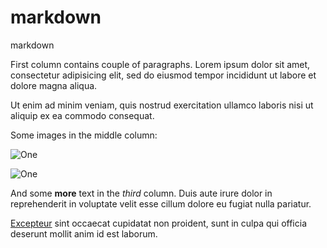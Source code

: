 # markdown
markdown


<div class="row">
	<div class="span5">
		<p>First column contains couple of paragraphs. Lorem ipsum dolor sit
		amet, consectetur adipisicing elit, sed do eiusmod tempor incididunt
		ut labore et dolore magna aliqua.</p>
		<p>Ut enim ad minim veniam, quis nostrud exercitation ullamco laboris
		nisi ut aliquip ex ea commodo consequat.</p>
	</div>
	<div class="span2">
		<p>Some images in the middle column:</p>
		<p><img alt="One" src="image-1.png" /></p>
		<p><img alt="One" src="image-1.png" /></p>
	</div>
	<div class="span5">
		<p>And some <strong>more</strong> text in the <em>third</em> column.
		Duis aute irure dolor in reprehenderit in voluptate velit esse cillum
		dolore eu fugiat nulla pariatur.</p>
		<p><a href="http://excepteur.org">Excepteur</a> sint occaecat
		cupidatat non proident, sunt in culpa qui officia deserunt mollit
		anim id est laborum.</p>
	</div>
</div>
